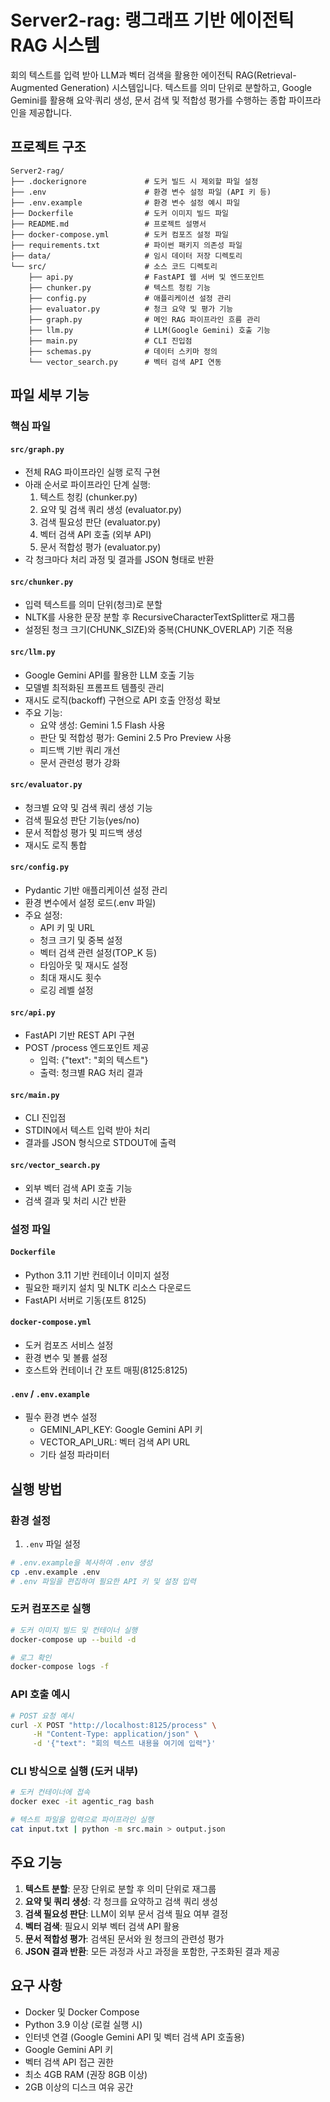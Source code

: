 # Server2-rag: 랭그래프 기반 에이전틱 RAG 시스템

회의 텍스트를 입력 받아 LLM과 벡터 검색을 활용한 에이전틱 RAG(Retrieval-Augmented Generation) 시스템입니다. 텍스트를 의미 단위로 분할하고, Google Gemini를 활용해 요약·쿼리 생성, 문서 검색 및 적합성 평가를 수행하는 종합 파이프라인을 제공합니다. 


## 프로젝트 구조

```
Server2-rag/
├── .dockerignore             # 도커 빌드 시 제외할 파일 설정
├── .env                      # 환경 변수 설정 파일 (API 키 등)
├── .env.example              # 환경 변수 설정 예시 파일
├── Dockerfile                # 도커 이미지 빌드 파일
├── README.md                 # 프로젝트 설명서
├── docker-compose.yml        # 도커 컴포즈 설정 파일
├── requirements.txt          # 파이썬 패키지 의존성 파일
├── data/                     # 임시 데이터 저장 디렉토리
└── src/                      # 소스 코드 디렉토리
    ├── api.py                # FastAPI 웹 서버 및 엔드포인트
    ├── chunker.py            # 텍스트 청킹 기능
    ├── config.py             # 애플리케이션 설정 관리
    ├── evaluator.py          # 청크 요약 및 평가 기능
    ├── graph.py              # 메인 RAG 파이프라인 흐름 관리
    ├── llm.py                # LLM(Google Gemini) 호출 기능
    ├── main.py               # CLI 진입점
    ├── schemas.py            # 데이터 스키마 정의
    └── vector_search.py      # 벡터 검색 API 연동
```

## 파일 세부 기능

### 핵심 파일

#### `src/graph.py`
- 전체 RAG 파이프라인 실행 로직 구현
- 아래 순서로 파이프라인 단계 실행:
  1. 텍스트 청킹 (chunker.py)
  2. 요약 및 검색 쿼리 생성 (evaluator.py)
  3. 검색 필요성 판단 (evaluator.py)
  4. 벡터 검색 API 호출 (외부 API)
  5. 문서 적합성 평가 (evaluator.py)
- 각 청크마다 처리 과정 및 결과를 JSON 형태로 반환

#### `src/chunker.py`
- 입력 텍스트를 의미 단위(청크)로 분할
- NLTK를 사용한 문장 분할 후 RecursiveCharacterTextSplitter로 재그룹
- 설정된 청크 크기(CHUNK_SIZE)와 중복(CHUNK_OVERLAP) 기준 적용

#### `src/llm.py`
- Google Gemini API를 활용한 LLM 호출 기능
- 모델별 최적화된 프롬프트 템플릿 관리
- 재시도 로직(backoff) 구현으로 API 호출 안정성 확보
- 주요 기능:
  - 요약 생성: Gemini 1.5 Flash 사용
  - 판단 및 적합성 평가: Gemini 2.5 Pro Preview 사용
  - 피드백 기반 쿼리 개선
  - 문서 관련성 평가 강화

#### `src/evaluator.py`
- 청크별 요약 및 검색 쿼리 생성 기능
- 검색 필요성 판단 기능(yes/no)
- 문서 적합성 평가 및 피드백 생성
- 재시도 로직 통합

#### `src/config.py`
- Pydantic 기반 애플리케이션 설정 관리
- 환경 변수에서 설정 로드(.env 파일)
- 주요 설정:
  - API 키 및 URL
  - 청크 크기 및 중복 설정
  - 벡터 검색 관련 설정(TOP_K 등)
  - 타임아웃 및 재시도 설정
  - 최대 재시도 횟수
  - 로깅 레벨 설정

#### `src/api.py`
- FastAPI 기반 REST API 구현
- POST /process 엔드포인트 제공
  - 입력: {"text": "회의 텍스트"}
  - 출력: 청크별 RAG 처리 결과

#### `src/main.py`
- CLI 진입점
- STDIN에서 텍스트 입력 받아 처리
- 결과를 JSON 형식으로 STDOUT에 출력

#### `src/vector_search.py`
- 외부 벡터 검색 API 호출 기능
- 검색 결과 및 처리 시간 반환

### 설정 파일

#### `Dockerfile`
- Python 3.11 기반 컨테이너 이미지 설정
- 필요한 패키지 설치 및 NLTK 리소스 다운로드
- FastAPI 서버로 기동(포트 8125)

#### `docker-compose.yml`
- 도커 컴포즈 서비스 설정
- 환경 변수 및 볼륨 설정
- 호스트와 컨테이너 간 포트 매핑(8125:8125)

#### `.env` / `.env.example`
- 필수 환경 변수 설정
  - GEMINI_API_KEY: Google Gemini API 키
  - VECTOR_API_URL: 벡터 검색 API URL
  - 기타 설정 파라미터

## 실행 방법

### 환경 설정

1. `.env` 파일 설정
```bash
# .env.example을 복사하여 .env 생성
cp .env.example .env
# .env 파일을 편집하여 필요한 API 키 및 설정 입력
```

### 도커 컴포즈로 실행

```bash
# 도커 이미지 빌드 및 컨테이너 실행
docker-compose up --build -d

# 로그 확인
docker-compose logs -f
```

### API 호출 예시

```bash
# POST 요청 예시
curl -X POST "http://localhost:8125/process" \
     -H "Content-Type: application/json" \
     -d '{"text": "회의 텍스트 내용을 여기에 입력"}'
```

### CLI 방식으로 실행 (도커 내부)

```bash
# 도커 컨테이너에 접속
docker exec -it agentic_rag bash

# 텍스트 파일을 입력으로 파이프라인 실행
cat input.txt | python -m src.main > output.json
```

## 주요 기능

1. **텍스트 분할**: 문장 단위로 분할 후 의미 단위로 재그룹
2. **요약 및 쿼리 생성**: 각 청크를 요약하고 검색 쿼리 생성
3. **검색 필요성 판단**: LLM이 외부 문서 검색 필요 여부 결정
4. **벡터 검색**: 필요시 외부 벡터 검색 API 활용
5. **문서 적합성 평가**: 검색된 문서와 원 청크의 관련성 평가
6. **JSON 결과 반환**: 모든 과정과 사고 과정을 포함한, 구조화된 결과 제공

## 요구 사항

- Docker 및 Docker Compose
- Python 3.9 이상 (로컬 실행 시)
- 인터넷 연결 (Google Gemini API 및 벡터 검색 API 호출용)
- Google Gemini API 키
- 벡터 검색 API 접근 권한
- 최소 4GB RAM (권장 8GB 이상)
- 2GB 이상의 디스크 여유 공간

